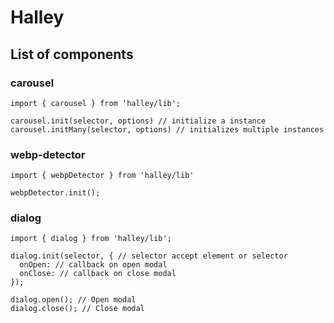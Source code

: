 # Halley

## List of components

### carousel
```ES6
import { carousel } from 'halley/lib';

carousel.init(selector, options) // initialize a instance
carousel.initMany(selector, options) // initializes multiple instances
```

### webp-detector
```ES6
import { webpDetector } from 'halley/lib'

webpDetector.init();
```

### dialog
```ES6
import { dialog } from 'halley/lib';

dialog.init(selector, { // selector accept element or selector
  onOpen: // callback on open modal
  onClose: // callback on close modal
});

dialog.open(); // Open modal
dialog.close(); // Close modal
```